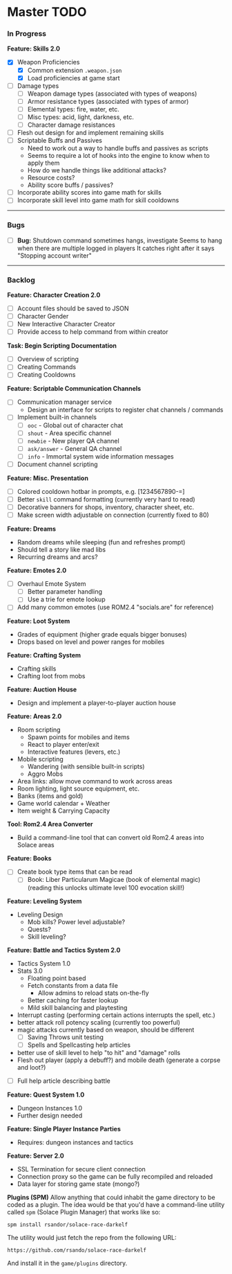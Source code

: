 # Master TODO

### In Progress

**Feature: Skills 2.0**
  - [x] Weapon Proficiencies
    - [x] Common extension `.weapon.json`
    - [x] Load proficiencies at game start
  - [ ] Damage types
    - [ ] Weapon damage types (associated with types of weapons)
    - [ ] Armor resistance types (associated with types of armor)
    - [ ] Elemental types: fire, water, etc.
    - [ ] Misc types: acid, light, darkness, etc.
    - [ ] Character damage resistances
  - [ ] Flesh out design for and implement remaining skills
  - [ ] Scriptable Buffs and Passives
    - Need to work out a way to handle buffs and passives as scripts
    - Seems to require a lot of hooks into the engine to know when to apply them
    - How do we handle things like additional attacks?
    - Resource costs?
    - Ability score buffs / passives?
  - [ ] Incorporate ability scores into game math for skills
  - [ ] Incorporate skill level into game math for skill cooldowns

--------------------------------------------------------------------------------

### Bugs

- [ ] **Bug:** Shutdown command sometimes hangs, investigate
      Seems to hang when there are multiple logged in players
      It catches right after it says "Stopping account writer"

--------------------------------------------------------------------------------

### Backlog

**Feature: Character Creation 2.0**
- [ ] Account files should be saved to JSON
- [ ] Character Gender
- [ ] New Interactive Character Creator
 - [ ] Provide access to help command from within creator

**Task: Begin Scripting Documentation**
- [ ] Overview of scripting
- [ ] Creating Commands
- [ ] Creating Cooldowns

**Feature: Scriptable Communication Channels**
- [ ] Communication manager service
  - Design an interface for scripts to register chat channels / commands
- [ ] Implement built-in channels
  - [ ] `ooc` - Global out of character chat
  - [ ] `shout` - Area specific channel
  - [ ] `newbie` - New player QA channel
  - [ ] `ask/answer` - General QA channel
  - [ ] `info` - Immortal system wide information messages
- [ ] Document channel scripting

**Feature: Misc. Presentation**
- [ ] Colored cooldown hotbar in prompts, e.g. [1234567890-=]
- [ ] Better `skill` command formatting (currently very hard to read)
- [ ] Decorative banners for shops, inventory, character sheet, etc.
- [ ] Make screen width adjustable on connection (currently fixed to 80)

**Feature: Dreams**
- Random dreams while sleeping (fun and refreshes prompt)
- Should tell a story like mad libs
- Recurring dreams and arcs?

**Feature: Emotes 2.0**
- [ ] Overhaul Emote System
  - [ ] Better parameter handling
  - [ ] Use a trie for emote lookup
- [ ] Add many common emotes (use ROM2.4 "socials.are" for reference)

**Feature: Loot System**
- Grades of equipment (higher grade equals bigger bonuses)
- Drops based on level and power ranges for mobiles

**Feature: Crafting System**
- Crafting skills
- Crafting loot from mobs

**Feature: Auction House**
- Design and implement a player-to-player auction house

**Feature: Areas 2.0**
- Room scripting
  - Spawn points for mobiles and items
  - React to player enter/exit
  - Interactive features (levers, etc.)
- Mobile scripting
  - Wandering (with sensible built-in scripts)
  - Aggro Mobs  
- Area links: allow move command to work across areas
- Room lighting, light source equipment, etc.
- Banks (items and gold)
- Game world calendar + Weather
- Item weight & Carrying Capacity

**Tool: Rom2.4 Area Converter**
- Build a command-line tool that can convert old Rom2.4 areas into Solace areas

**Feature: Books**
- [ ] Create book type items that can be read
  - [ ] Book: Liber Particularum Magicae (book of elemental magic)
        (reading this unlocks ultimate level 100 evocation skill!)

**Feature: Leveling System**
- Leveling Design
  - Mob kills? Power level adjustable?
  - Quests?
  - Skill leveling?

**Feature: Battle and Tactics System 2.0**
- Tactics System 1.0
- Stats 3.0
  - Floating point based
  - Fetch constants from a data file
    - Allow admins to reload stats on-the-fly
  - Better caching for faster lookup
  - Mild skill balancing and playtesting
- Interrupt casting (performing certain actions interrupts the spell, etc.)
- better attack roll potency scaling (currently too powerful)
- magic attacks currently based on weapon, should be different
  - [ ] Saving Throws unit testing
  - [ ] Spells and Spellcasting help articles
- better use of skill level to help "to hit" and "damage" rolls
- Flesh out player (apply a debuff?) and mobile death (generate a corpse and loot?)
- [ ] Full help article describing battle

**Feature: Quest System 1.0**
- Dungeon Instances 1.0
- Further design needed

**Feature: Single Player Instance Parties**
- Requires: dungeon instances and tactics

**Feature: Server 2.0**
- SSL Termination for secure client connection
- Connection proxy so the game can be fully recompiled and reloaded
- Data layer for storing game state (mongo?)

**Plugins (SPM)**
Allow anything that could inhabit the game directory to be coded as
a plugin. The idea would be that you'd have a command-line utility
called `spm` (Solace Plugin Manager) that works like so:
```
spm install rsandor/solace-race-darkelf
```
The utility would just fetch the repo from the following URL:
```
https://github.com/rsando/solace-race-darkelf
```
And install it in the `game/plugins` directory.
